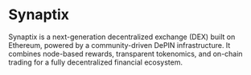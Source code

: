 # Synaptix
Synaptix is a next-generation decentralized exchange (DEX) built on Ethereum, powered by a community-driven DePIN infrastructure. It combines node-based rewards, transparent tokenomics, and on-chain trading for a fully decentralized financial ecosystem.
